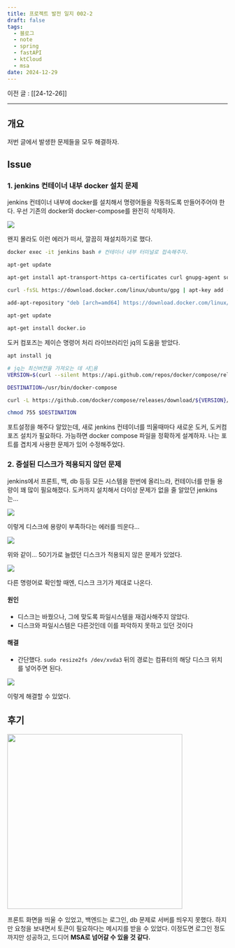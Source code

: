 ```yaml
---
title: 프로젝트 발전 일지 002-2
draft: false
tags:
  - 블로그
  - note
  - spring
  - fastAPI
  - ktCloud
  - msa
date: 2024-12-29
---
```

이전 글 : [[24-12-26]]

---
## 개요
저번 글에서 발생한 문제들을 모두 해결하자.

## Issue
### 1.  jenkins 컨테이너 내부 docker 설치 문제
jenkins 컨테이너 내부에 docker를 설치해서 명령어들을 작동하도록 만들어주어야 한다.
우선 기존의 docker와 docker-compose를 완전히 삭제하자.

<img src=".project-note/images/241229001.png" />

왠지 몰라도 이런 에러가 떠서, 깔끔히 재설치하기로 했다.

```bash
docker exec -it jenkins bash # 컨테이너 내부 터미널로 접속해주자.

apt-get update

apt-get install apt-transport-https ca-certificates curl gnupg-agent software-properties-common

curl -fsSL https://download.docker.com/linux/ubuntu/gpg | apt-key add -

add-apt-repository "deb [arch=amd64] https://download.docker.com/linux/ubuntu $(lsb_release -cs) stable"
 
apt-get update

apt-get install docker.io
```

도커 컴포즈는 제이슨 명령어 처리 라이브러리인 jq의 도움을 받았다.

```bash
apt install jq

# jq는 최신버전을 가져오는 데 사용
VERSION=$(curl --silent https://api.github.com/repos/docker/compose/releases/latest | jq .name -r)

DESTINATION=/usr/bin/docker-compose

curl -L https://github.com/docker/compose/releases/download/${VERSION}/docker-compose-$(uname -s)-$(uname -m) -o $DESTINATION

chmod 755 $DESTINATION
```

포트설정을 해주다 알았는데, 새로 jenkins 컨테이너를 띄울때마다 새로운 도커, 도커컴포즈 설치가 필요하다.
가능하면 docker compose 파일을 정확하게 설계하자.
나는 포트를 겹치게 사용한 문제가 있어 수정해주었다.

### 2.  증설된 디스크가 적용되지 않던 문제
jenkins에서 프론트, 백, db 등등 모든 시스템을 한번에 올리느라, 컨테이너를 만들 용량이 꽤 많이 필요해졌다.
도커까지 설치해서 더이상 문제가 없을 줄 알았던 jenkins는...

<img src=".project-note/images/241229004.png" />

이렇게 디스크에 용량이 부족하다는 에러를 띄운다...

<img src=".project-note/images/241229002.png" />

위와 같이... 50기가로 늘렸던 디스크가 적용되지 않은 문제가 있었다.

<img src=".project-note/images/241229003.png" />

다른 명령어로 확인할 때엔, 디스크 크기가 제대로 나온다.

#### 원인
- 디스크는 바꿨으나, 그에 맞도록 파일시스템을 재검사해주지 않았다.
- 디스크와 파일시스템은 다른것인데 이를 파악하지 못하고 있던 것이다

#### 해결
- 간단했다. `sudo resize2fs /dev/xvda3` 뒤의 경로는 컴퓨터의 해당 디스크 위치를 넣어주면 된다.

<img src=".project-note/images/241229005.png" />

이렇게 해결할 수 있었다.


## 후기

<img src=".project-note/images/241229006.png" height="400"/>

프론트 화면을 띄울 수 있었고, 백엔드는 로그인, db 문제로 서버를 띄우지 못했다.
하지만 요청을 보내면서 토큰이 필요하다는 메시지를 받을 수 있었다.
이정도면 로그인 정도까지만 성공하고, 드디어 **MSA로 넘어갈 수 있을 것 같다.**